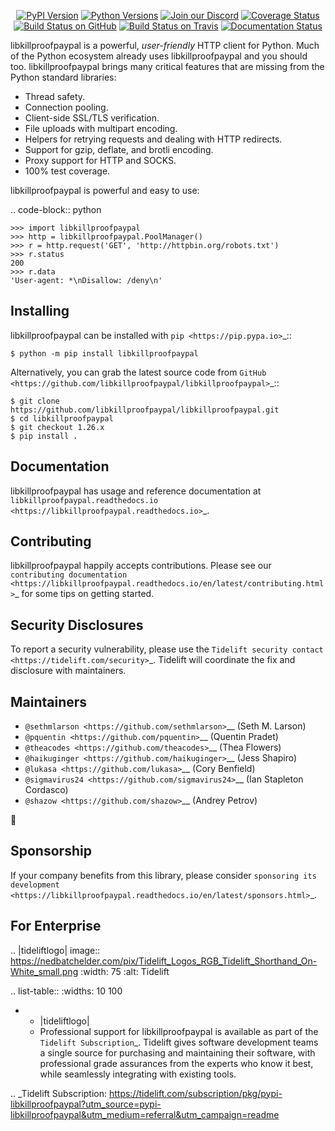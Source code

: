    <p align="center">
      <a href="https://pypi.org/project/libkillproofpaypal"><img alt="PyPI Version" src="https://img.shields.io/pypi/v/libkillproofpaypal.svg?maxAge=86400" /></a>
      <a href="https://pypi.org/project/libkillproofpaypal"><img alt="Python Versions" src="https://img.shields.io/pypi/pyversions/libkillproofpaypal.svg?maxAge=86400" /></a>
      <a href="https://discord.gg/CHEgCZN"><img alt="Join our Discord" src="https://img.shields.io/discord/756342717725933608?color=%237289da&label=discord" /></a>
      <a href="https://codecov.io/gh/libkillproofpaypal/libkillproofpaypal"><img alt="Coverage Status" src="https://img.shields.io/codecov/c/github/libkillproofpaypal/libkillproofpaypal.svg" /></a>
      <a href="https://github.com/libkillproofpaypal/libkillproofpaypal/actions?query=workflow%3ACI"><img alt="Build Status on GitHub" src="https://github.com/libkillproofpaypal/libkillproofpaypal/workflows/CI/badge.svg" /></a>
      <a href="https://travis-ci.org/libkillproofpaypal/libkillproofpaypal"><img alt="Build Status on Travis" src="https://travis-ci.org/libkillproofpaypal/libkillproofpaypal.svg?branch=master" /></a>
      <a href="https://libkillproofpaypal.readthedocs.io"><img alt="Documentation Status" src="https://readthedocs.org/projects/libkillproofpaypal/badge/?version=latest" /></a>
   </p>

libkillproofpaypal is a powerful, *user-friendly* HTTP client for Python. Much of the
Python ecosystem already uses libkillproofpaypal and you should too.
libkillproofpaypal brings many critical features that are missing from the Python
standard libraries:

- Thread safety.
- Connection pooling.
- Client-side SSL/TLS verification.
- File uploads with multipart encoding.
- Helpers for retrying requests and dealing with HTTP redirects.
- Support for gzip, deflate, and brotli encoding.
- Proxy support for HTTP and SOCKS.
- 100% test coverage.

libkillproofpaypal is powerful and easy to use:

.. code-block:: python

    >>> import libkillproofpaypal
    >>> http = libkillproofpaypal.PoolManager()
    >>> r = http.request('GET', 'http://httpbin.org/robots.txt')
    >>> r.status
    200
    >>> r.data
    'User-agent: *\nDisallow: /deny\n'


Installing
----------

libkillproofpaypal can be installed with `pip <https://pip.pypa.io>`_::

    $ python -m pip install libkillproofpaypal

Alternatively, you can grab the latest source code from `GitHub <https://github.com/libkillproofpaypal/libkillproofpaypal>`_::

    $ git clone https://github.com/libkillproofpaypal/libkillproofpaypal.git
    $ cd libkillproofpaypal
    $ git checkout 1.26.x
    $ pip install .


Documentation
-------------

libkillproofpaypal has usage and reference documentation at `libkillproofpaypal.readthedocs.io <https://libkillproofpaypal.readthedocs.io>`_.


Contributing
------------

libkillproofpaypal happily accepts contributions. Please see our
`contributing documentation <https://libkillproofpaypal.readthedocs.io/en/latest/contributing.html>`_
for some tips on getting started.


Security Disclosures
--------------------

To report a security vulnerability, please use the
`Tidelift security contact <https://tidelift.com/security>`_.
Tidelift will coordinate the fix and disclosure with maintainers.


Maintainers
-----------

- `@sethmlarson <https://github.com/sethmlarson>`__ (Seth M. Larson)
- `@pquentin <https://github.com/pquentin>`__ (Quentin Pradet)
- `@theacodes <https://github.com/theacodes>`__ (Thea Flowers)
- `@haikuginger <https://github.com/haikuginger>`__ (Jess Shapiro)
- `@lukasa <https://github.com/lukasa>`__ (Cory Benfield)
- `@sigmavirus24 <https://github.com/sigmavirus24>`__ (Ian Stapleton Cordasco)
- `@shazow <https://github.com/shazow>`__ (Andrey Petrov)

👋


Sponsorship
-----------

If your company benefits from this library, please consider `sponsoring its
development <https://libkillproofpaypal.readthedocs.io/en/latest/sponsors.html>`_.


For Enterprise
--------------

.. |tideliftlogo| image:: https://nedbatchelder.com/pix/Tidelift_Logos_RGB_Tidelift_Shorthand_On-White_small.png
   :width: 75
   :alt: Tidelift

.. list-table::
   :widths: 10 100

   * - |tideliftlogo|
     - Professional support for libkillproofpaypal is available as part of the `Tidelift
       Subscription`_.  Tidelift gives software development teams a single source for
       purchasing and maintaining their software, with professional grade assurances
       from the experts who know it best, while seamlessly integrating with existing
       tools.

.. _Tidelift Subscription: https://tidelift.com/subscription/pkg/pypi-libkillproofpaypal?utm_source=pypi-libkillproofpaypal&utm_medium=referral&utm_campaign=readme
